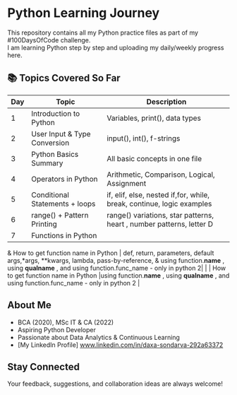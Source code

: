# Python Learning Journey 

This repository contains all my Python practice files as part of my #100DaysOfCode challenge.  
I am learning Python step by step and uploading my daily/weekly progress here.

## 📚 Topics Covered So Far

| Day | Topic                        | Description                       |
|-----|------------------------------|-----------------------------------|
| 1   | Introduction to Python       | Variables, print(), data types    |
| 2   | User Input & Type Conversion | input(), int(), f-strings         |
| 3   | Python Basics Summary         | All basic concepts in one file   |
| 4   | Operators in Python           | Arithmetic, Comparison, Logical, Assignment |
| 5   | Conditional Statements  + loops | if, elif, else, nested if,for, while, break, continue, logic examples   |
| 6   | range() + Pattern Printing     | range() variations, star patterns, heart , number patterns, letter D  |
| 7   | Functions in Python  
&
How to get function name in Python | def, return, parameters, default args,*args, **kwargs, lambda, pass-by-reference, 
&
using  function.__name__ , using  __qualname__ ,  and using function.func_name - only in python 2|
|    | How to get function name in Python |using  function.__name__ , using  __qualname__ ,  and using function.func_name - only in python 2 |



## About Me
- BCA (2020), MSc IT & CA (2022)
- Aspiring Python Developer
- Passionate about Data Analytics & Continuous Learning
- [My LinkedIn Profile] www.linkedin.com/in/daxa-sondarva-292a63372

## Stay Connected
Your feedback, suggestions, and collaboration ideas are always welcome!
